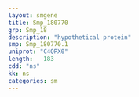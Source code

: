 ```yaml
---
layout: smgene
title: Smp_180770
grp: Smp_18
description: "hypothetical protein"
smp: Smp_180770.1
uniprot: "C4QPX0"
length:   183
cdd: "ns"
kk: ns
categories: sm
---
```

